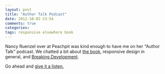```yaml
---
layout: post
title: "Author Talk Podcast"
date: 2012-10-02 23:54
comments: true
categories: 
tags: responsive elsewhere book
---
```


Nancy Ruenzel over at Peachpit was kind enough to have me on her "Author Talk" podcast. We chatted a bit about [the book](http://implementingresponsivedesign.com), responsive design in general, and [Breaking Development](http://bdconf.com).

Go ahead and [give it a listen.](http://www.peachpit.com/podcasts/episode.aspx?e=16c7d568-7350-4f06-a78a-8d2f24b6ba6b)